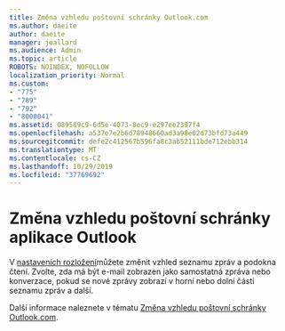 ```yaml
---
title: Změna vzhledu poštovní schránky Outlook.com
ms.author: daeite
author: daeite
manager: joallard
ms.audience: Admin
ms.topic: article
ROBOTS: NOINDEX, NOFOLLOW
localization_priority: Normal
ms.custom:
- "775"
- "789"
- "792"
- "8000041"
ms.assetid: 089589c9-6d5e-4073-8ec9-e297ee2397f4
ms.openlocfilehash: a537e7e2b6d78948660ad3a98e02d73bfd73a449
ms.sourcegitcommit: defe2c412567b596fa8c3ab52111bde712ebb314
ms.translationtype: MT
ms.contentlocale: cs-CZ
ms.lasthandoff: 10/29/2019
ms.locfileid: "37769692"
---
```

# <a name="change-the-look-of-your-outlook-mailbox"></a>Změna vzhledu poštovní schránky aplikace Outlook

V [nastaveních rozložení](https://outlook.live.com/mail/options/mail/layout)můžete změnit vzhled seznamu zpráv a podokna čtení. Zvolte, zda má být e-mail zobrazen jako samostatná zpráva nebo konverzace, pokud se nové zprávy zobrazí v horní nebo dolní části seznamu zpráv a další.
  
Další informace naleznete v tématu [Změna vzhledu poštovní schránky Outlook.com](https://support.office.com/article/b41c2ecb-f23c-42b3-b7f8-659646d5e58c?wt.mc_id=Office_Outlook_com_Alchemy).
